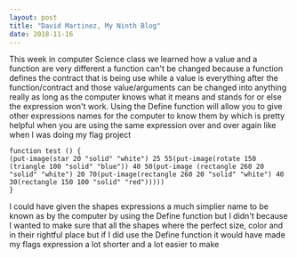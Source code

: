 ```yaml
---
layout: post
title: "David Martinez, My Ninth Blog"
date: 2018-11-16
---
```


This week in computer Science class we learned how a value and a function are very different a function can't be changed because a function defines the contract that is being use while a value is everything after the function/contract and those value/arguments can be changed into anything really as long as the computer knows what it means and stands for or else the expression won't work. Using the Define function will allow you to give other expressions names for the computer to know them by which is pretty helpful when you are using the same expression over and over again like when I was doing my flag project 
```Racket 
function test () { 
(put-image(star 20 "solid" "white") 25 55(put-image(rotate 150 (triangle 100 "solid" "blue")) 40 50(put-image (rectangle 260 20 "solid" "white") 20 70(put-image(rectangle 260 20 "solid" "white") 40 30(rectangle 150 100 "solid" "red")))))
}
``` 
I could have given the shapes expressions a much simplier name to be known as by the computer by using the Define function but I didn't because I wanted to make sure that all the shapes where the perfect size, color and in their rightful place but if I did use the Define function it would have made my flags expression a lot shorter and a lot easier to make 
